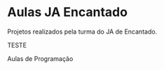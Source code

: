 # Aulas JA Encantado

Projetos realizados pela turma do JA de Encantado.

TESTE

Aulas de Programação
